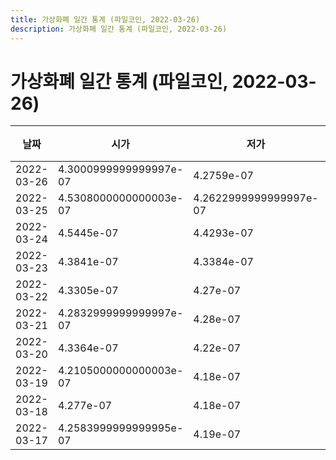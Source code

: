 ```yaml
---
title: 가상화폐 일간 통계 (파일코인, 2022-03-26)
description: 가상화폐 일간 통계 (파일코인, 2022-03-26)
---
```


가상화폐 일간 통계 (파일코인, 2022-03-26)
===

|날짜|시가|저가|고가|종가|비고|
|--|--|--|--|--|--|
|2022-03-26|4.3000999999999997e-07|4.2759e-07|4.3284e-07|4.2759e-07|    |
|2022-03-25|4.5308000000000003e-07|4.2622999999999997e-07|4.564e-07|4.3189e-07|    |
|2022-03-24|4.5445e-07|4.4293e-07|4.5990000000000004e-07|4.5308000000000003e-07|    |
|2022-03-23|4.3841e-07|4.3384e-07|4.7848e-07|4.5445e-07|    |
|2022-03-22|4.3305e-07|4.27e-07|4.3941e-07|4.356e-07|    |
|2022-03-21|4.2832999999999997e-07|4.28e-07|4.388e-07|4.3305e-07|    |
|2022-03-20|4.3364e-07|4.22e-07|4.3941e-07|4.2831e-07|    |
|2022-03-19|4.2105000000000003e-07|4.18e-07|4.4e-07|4.3365e-07|    |
|2022-03-18|4.277e-07|4.18e-07|4.3197e-07|4.2106e-07|    |
|2022-03-17|4.2583999999999995e-07|4.19e-07|4.34e-07|4.2768e-07|    |
